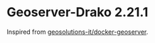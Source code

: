# Geoserver-Drako 2.21.1
Inspired from [geosolutions-it/docker-geoserver](https://github.com/geosolutions-it/docker-geoserver).